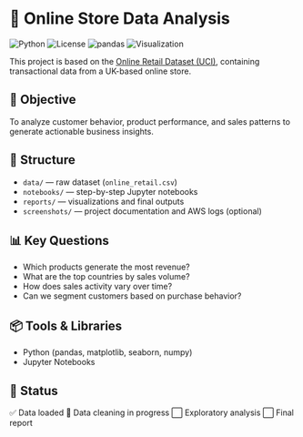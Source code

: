 # 🛒 Online Store Data Analysis

![Python](https://img.shields.io/badge/Python-3.13-blue.svg)
![License](https://img.shields.io/badge/License-MIT-green.svg)
![pandas](https://img.shields.io/badge/pandas-Data_Analysis-blue.svg)
![Visualization](https://img.shields.io/badge/Visualization-Matplotlib%20%7C%20Seaborn-orange.svg)

This project is based on the [Online Retail Dataset (UCI)](https://archive.ics.uci.edu/ml/datasets/Online+Retail), containing transactional data from a UK-based online store.

## 🎯 Objective

To analyze customer behavior, product performance, and sales patterns to generate actionable business insights.

## 📁 Structure

- `data/` — raw dataset (`online_retail.csv`)
- `notebooks/` — step-by-step Jupyter notebooks
- `reports/` — visualizations and final outputs
- `screenshots/` — project documentation and AWS logs (optional)

## 📊 Key Questions

- Which products generate the most revenue?
- What are the top countries by sales volume?
- How does sales activity vary over time?
- Can we segment customers based on purchase behavior?

## 📦 Tools & Libraries

- Python (pandas, matplotlib, seaborn, numpy)
- Jupyter Notebooks

## 📌 Status

✅ Data loaded
🔄 Data cleaning in progress
⬜ Exploratory analysis
⬜ Final report
